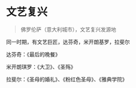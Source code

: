 # 文艺复兴

> 佛罗伦萨（意大利城市），文艺复兴发源地

同一时期，有文艺巨匠，达芬奇，米开朗基罗，拉斐尔


达芬奇：《最后的晚餐》

米开朗琪罗：《大卫》、《圣殇》

拉斐尔：《圣母的婚礼》、《粉红色圣母》、《雅典学院》
